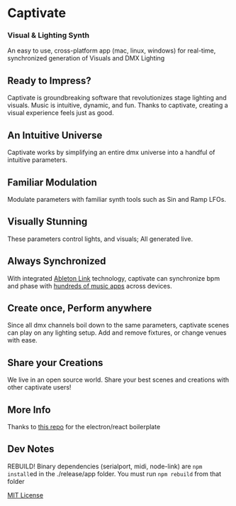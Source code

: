 # Captivate

### Visual & Lighting Synth

An easy to use, cross-platform app (mac, linux, windows) for real-time, synchronized generation of Visuals and DMX Lighting

## Ready to Impress?

Captivate is groundbreaking software that revolutionizes stage lighting and visuals. Music is intuitive, dynamic, and fun. Thanks to captivate, creating a visual experience feels just as good.

## An Intuitive Universe

Captivate works by simplifying an entire dmx universe into a handful of intuitive parameters.

## Familiar Modulation

Modulate parameters with familiar synth tools such as Sin and Ramp LFOs.

## Visually Stunning

These parameters control lights, and visuals; All generated live.

## Always Synchronized

With integrated [Ableton Link](https://www.ableton.com/en/link/) technology, captivate can synchronize bpm and phase with [hundreds of music apps](https://www.ableton.com/en/link/products/) across devices.

## Create once, Perform anywhere

Since all dmx channels boil down to the same parameters, captivate scenes can play on any lighting setup. Add and remove fixtures, or change venues with ease.

## Share your Creations

We live in an open source world. Share your best scenes and creations with other captivate users!

## More Info

Thanks to [this repo](https://github.com/electron-react-boilerplate/electron-react-boilerplate) for the electron/react boilerplate

## Dev Notes

REBUILD! Binary dependencies (serialport, midi, node-link) are `npm install`ed in the ./release/app folder. You must run `npm rebuild` from that folder

[MIT License](https://github.com/spensbot/Captivate2/blob/master/LICENSE)
